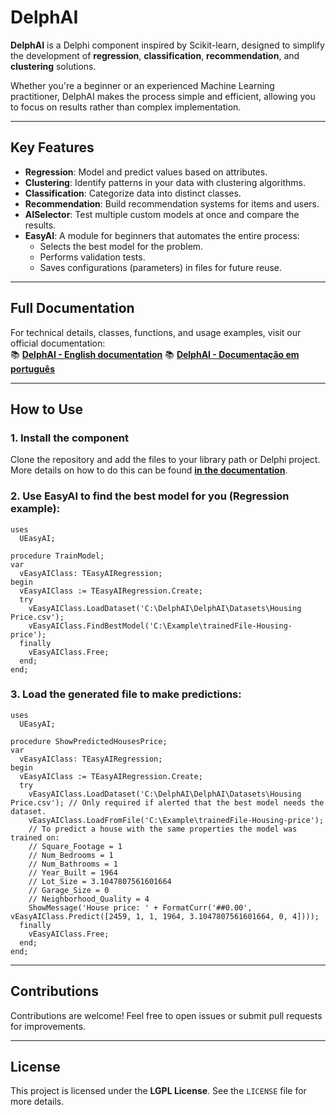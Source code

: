 # DelphAI

**DelphAI** is a Delphi component inspired by Scikit-learn, designed to simplify the development of **regression**, **classification**, **recommendation**, and **clustering** solutions.

Whether you're a beginner or an experienced Machine Learning practitioner, DelphAI makes the process simple and efficient, allowing you to focus on results rather than complex implementation.

---

## Key Features

- **Regression**: Model and predict values based on attributes.
- **Clustering**: Identify patterns in your data with clustering algorithms.
- **Classification**: Categorize data into distinct classes.
- **Recommendation**: Build recommendation systems for items and users.
- **AISelector**: Test multiple custom models at once and compare the results.
- **EasyAI**: A module for beginners that automates the entire process:
  - Selects the best model for the problem.
  - Performs validation tests.
  - Saves configurations (parameters) in files for future reuse.

---

## Full Documentation

For technical details, classes, functions, and usage examples, visit our official documentation:  
📚 **[DelphAI - English documentation](https://delphai.gitbook.io/delphai/en)**
📚 **[DelphAI - Documentação em português](https://delphai.gitbook.io/delphai)**

---

## How to Use

### 1. Install the component
Clone the repository and add the files to your library path or Delphi project. More details on how to do this can be found **[in the documentation](https://delphai.gitbook.io/delphai/visao-geral/instalacao)**.

### 2. Use EasyAI to find the best model for you (Regression example):

```delphi
uses
  UEasyAI;
  
procedure TrainModel;
var
  vEasyAIClass: TEasyAIRegression;
begin
  vEasyAIClass := TEasyAIRegression.Create;
  try
    vEasyAIClass.LoadDataset('C:\DelphAI\DelphAI\Datasets\Housing Price.csv');
    vEasyAIClass.FindBestModel('C:\Example\trainedFile-Housing-price');
  finally
    vEasyAIClass.Free;
  end;
end;
```
### 3. Load the generated file to make predictions:

```delphi
uses
  UEasyAI;
  
procedure ShowPredictedHousesPrice;
var
  vEasyAIClass: TEasyAIRegression;
begin
  vEasyAIClass := TEasyAIRegression.Create;
  try
    vEasyAIClass.LoadDataset('C:\DelphAI\DelphAI\Datasets\Housing Price.csv'); // Only required if alerted that the best model needs the dataset.
    vEasyAIClass.LoadFromFile('C:\Example\trainedFile-Housing-price');
    // To predict a house with the same properties the model was trained on:
    // Square_Footage = 1
    // Num_Bedrooms = 1
    // Num_Bathrooms = 1
    // Year_Built = 1964
    // Lot_Size = 3.1047807561601664
    // Garage_Size = 0
    // Neighborhood_Quality = 4
    ShowMessage('House price: ' + FormatCurr('##0.00', vEasyAIClass.Predict([2459, 1, 1, 1964, 3.1047807561601664, 0, 4])));
  finally
    vEasyAIClass.Free;
  end;
end;
```

---

## Contributions

Contributions are welcome! Feel free to open issues or submit pull requests for improvements.

---

## License

This project is licensed under the **LGPL License**. See the `LICENSE` file for more details.
